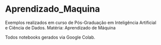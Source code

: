 # Aprendizado_Maquina
Exemplos realizados em curso de Pós-Graduação em Inteligência Artificial e Ciência de Dados.
Matéria: Aprendizado de Máquina

Todos notebooks gerados via Google Colab.
